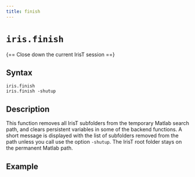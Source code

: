 ```yaml
---
title: finish
---
```


# `iris.finish`

{== Close down the current IrisT session ==}

## Syntax

    iris.finish
    iris.finish -shutup


## Description

This function removes all IrisT subfolders from the temporary Matlab
search path, and clears persistent variables in some of the backend
functions. A short message is displayed with the list of subfolders
removed from the path unless you call use the option `-shutup`.  The IrisT
root folder stays on the permanent Matlab path.


## Example


